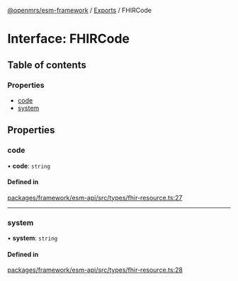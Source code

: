 [@openmrs/esm-framework](../API.md) / [Exports](../modules.md) / FHIRCode

# Interface: FHIRCode

## Table of contents

### Properties

- [code](fhircode.md#code)
- [system](fhircode.md#system)

## Properties

### code

• **code**: `string`

#### Defined in

[packages/framework/esm-api/src/types/fhir-resource.ts:27](https://github.com/openmrs/openmrs-esm-core/blob/master/packages/framework/esm-api/src/types/fhir-resource.ts#L27)

___

### system

• **system**: `string`

#### Defined in

[packages/framework/esm-api/src/types/fhir-resource.ts:28](https://github.com/openmrs/openmrs-esm-core/blob/master/packages/framework/esm-api/src/types/fhir-resource.ts#L28)
